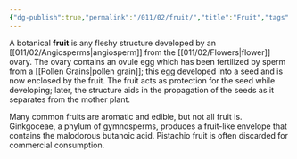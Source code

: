 ```yaml
---
{"dg-publish":true,"permalink":"/011/02/fruit/","title":"Fruit","tags":["BIOL412"],"noteIcon":"1","created":"2024-10-19T20:27:19.049-07:00","updated":"2024-09-26T15:18:35.484-07:00"}
---
```


A botanical **fruit** is any fleshy structure developed by an [[011/02/Angiosperms\|angiosperm]] from the [[011/02/Flowers\|flower]] ovary. The ovary contains an ovule egg which has been fertilized by sperm from a [[Pollen Grains\|pollen grain]]; this egg developed into a seed and is now enclosed by the fruit. The fruit acts as protection for the seed while developing; later, the structure aids in the propagation of the seeds as it separates from the mother plant.

Many common fruits are aromatic and edible, but not all fruit is. Ginkgoceae, a phylum of gymnosperms, produces a fruit-like envelope that contains the malodorous butanoic acid. Pistachio fruit is often discarded for commercial consumption.